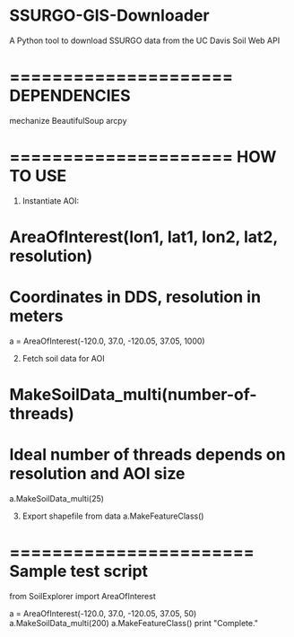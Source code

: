 SSURGO-GIS-Downloader
=====================

A Python tool to download SSURGO data from the UC Davis Soil Web API

=====================
DEPENDENCIES
=====================
mechanize
BeautifulSoup
arcpy

=====================
HOW TO USE
=====================

1) Instantiate AOI:
  # AreaOfInterest(lon1, lat1, lon2, lat2, resolution)
  # Coordinates in DDS, resolution in meters
  a = AreaOfInterest(-120.0, 37.0, -120.05, 37.05, 1000)

2) Fetch soil data for AOI
  # MakeSoilData_multi(number-of-threads) 
  # Ideal number of threads depends on resolution and AOI size
  a.MakeSoilData_multi(25)

3) Export shapefile from data
  a.MakeFeatureClass()
  
=======================
Sample test script
=======================

from SoilExplorer import AreaOfInterest

a = AreaOfInterest(-120.0, 37.0, -120.05, 37.05, 50)
a.MakeSoilData_multi(200)
a.MakeFeatureClass()
print "Complete."
